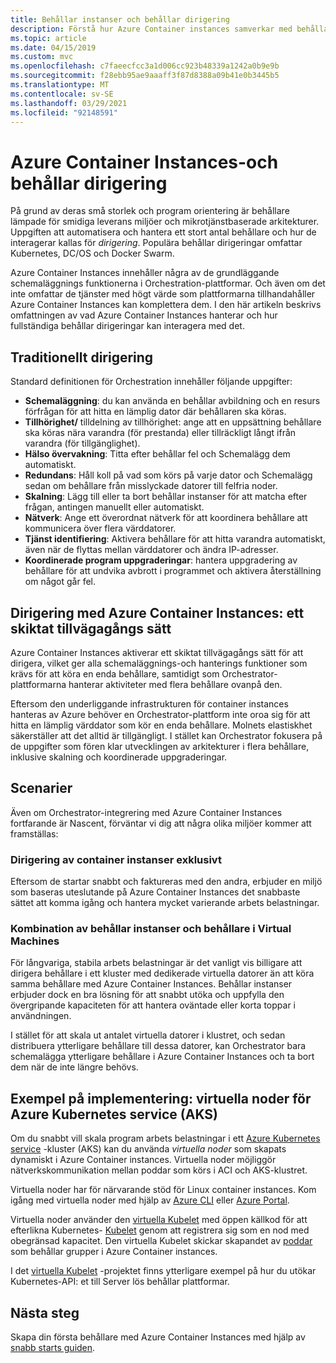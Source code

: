 ```yaml
---
title: Behållar instanser och behållar dirigering
description: Förstå hur Azure Container instances samverkar med behållar dirigering.
ms.topic: article
ms.date: 04/15/2019
ms.custom: mvc
ms.openlocfilehash: c7faeecfcc3a1d006cc923b48339a1242a0b9e9b
ms.sourcegitcommit: f28ebb95ae9aaaff3f87d8388a09b41e0b3445b5
ms.translationtype: MT
ms.contentlocale: sv-SE
ms.lasthandoff: 03/29/2021
ms.locfileid: "92148591"
---
```

# <a name="azure-container-instances-and-container-orchestrators"></a>Azure Container Instances-och behållar dirigering

På grund av deras små storlek och program orientering är behållare lämpade för smidiga leverans miljöer och mikrotjänstbaserade arkitekturer. Uppgiften att automatisera och hantera ett stort antal behållare och hur de interagerar kallas för *dirigering*. Populära behållar dirigeringar omfattar Kubernetes, DC/OS och Docker Swarm.

Azure Container Instances innehåller några av de grundläggande schemaläggnings funktionerna i Orchestration-plattformar. Och även om det inte omfattar de tjänster med högt värde som plattformarna tillhandahåller Azure Container Instances kan komplettera dem. I den här artikeln beskrivs omfattningen av vad Azure Container Instances hanterar och hur fullständiga behållar dirigeringar kan interagera med det.

## <a name="traditional-orchestration"></a>Traditionellt dirigering

Standard definitionen för Orchestration innehåller följande uppgifter:

- **Schemaläggning**: du kan använda en behållar avbildning och en resurs förfrågan för att hitta en lämplig dator där behållaren ska köras.
- **Tillhörighet/** tilldelning av tillhörighet: ange att en uppsättning behållare ska köras nära varandra (för prestanda) eller tillräckligt långt ifrån varandra (för tillgänglighet).
- **Hälso övervakning**: Titta efter behållar fel och Schemalägg dem automatiskt.
- **Redundans**: Håll koll på vad som körs på varje dator och Schemalägg sedan om behållare från misslyckade datorer till felfria noder.
- **Skalning**: Lägg till eller ta bort behållar instanser för att matcha efter frågan, antingen manuellt eller automatiskt.
- **Nätverk**: Ange ett överordnat nätverk för att koordinera behållare att kommunicera över flera värddatorer.
- **Tjänst identifiering**: Aktivera behållare för att hitta varandra automatiskt, även när de flyttas mellan värddatorer och ändra IP-adresser.
- **Koordinerade program uppgraderingar**: hantera uppgradering av behållare för att undvika avbrott i programmet och aktivera återställning om något går fel.

## <a name="orchestration-with-azure-container-instances-a-layered-approach"></a>Dirigering med Azure Container Instances: ett skiktat tillvägagångs sätt

Azure Container Instances aktiverar ett skiktat tillvägagångs sätt för att dirigera, vilket ger alla schemaläggnings-och hanterings funktioner som krävs för att köra en enda behållare, samtidigt som Orchestrator-plattformarna hanterar aktiviteter med flera behållare ovanpå den.

Eftersom den underliggande infrastrukturen för container instances hanteras av Azure behöver en Orchestrator-plattform inte oroa sig för att hitta en lämplig värddator som kör en enda behållare. Molnets elastiskhet säkerställer att det alltid är tillgängligt. I stället kan Orchestrator fokusera på de uppgifter som fören klar utvecklingen av arkitekturer i flera behållare, inklusive skalning och koordinerade uppgraderingar.

## <a name="scenarios"></a>Scenarier

Även om Orchestrator-integrering med Azure Container Instances fortfarande är Nascent, förväntar vi dig att några olika miljöer kommer att framställas:

### <a name="orchestration-of-container-instances-exclusively"></a>Dirigering av container instanser exklusivt

Eftersom de startar snabbt och faktureras med den andra, erbjuder en miljö som baseras uteslutande på Azure Container Instances det snabbaste sättet att komma igång och hantera mycket varierande arbets belastningar.

### <a name="combination-of-container-instances-and-containers-in-virtual-machines"></a>Kombination av behållar instanser och behållare i Virtual Machines

För långvariga, stabila arbets belastningar är det vanligt vis billigare att dirigera behållare i ett kluster med dedikerade virtuella datorer än att köra samma behållare med Azure Container Instances. Behållar instanser erbjuder dock en bra lösning för att snabbt utöka och uppfylla den övergripande kapaciteten för att hantera oväntade eller korta toppar i användningen.

I stället för att skala ut antalet virtuella datorer i klustret, och sedan distribuera ytterligare behållare till dessa datorer, kan Orchestrator bara schemalägga ytterligare behållare i Azure Container Instances och ta bort dem när de inte längre behövs.

## <a name="sample-implementation-virtual-nodes-for-azure-kubernetes-service-aks"></a>Exempel på implementering: virtuella noder för Azure Kubernetes service (AKS)

Om du snabbt vill skala program arbets belastningar i ett [Azure Kubernetes service](../aks/intro-kubernetes.md) -kluster (AKS) kan du använda *virtuella noder* som skapats dynamiskt i Azure Container instances. Virtuella noder möjliggör nätverkskommunikation mellan poddar som körs i ACI och AKS-klustret. 

Virtuella noder har för närvarande stöd för Linux container instances. Kom igång med virtuella noder med hjälp av [Azure CLI](../aks/virtual-nodes-cli.md) eller [Azure Portal](../aks/virtual-nodes-portal.md).

Virtuella noder använder den [virtuella Kubelet][aci-connector-k8s] med öppen källkod för att efterlikna Kubernetes- [Kubelet][kubelet-doc] genom att registrera sig som en nod med obegränsad kapacitet. Den virtuella Kubelet skickar skapandet av [poddar][pod-doc] som behållar grupper i Azure Container instances.

I det [virtuella Kubelet](https://github.com/virtual-kubelet/virtual-kubelet) -projektet finns ytterligare exempel på hur du utökar Kubernetes-API: et till Server lös behållar plattformar.

## <a name="next-steps"></a>Nästa steg

Skapa din första behållare med Azure Container Instances med hjälp av [snabb starts guiden](container-instances-quickstart.md).

<!-- IMAGES -->

<!-- LINKS -->
[aci-connector-k8s]: https://github.com/virtual-kubelet/azure-aci
[kubelet-doc]: https://kubernetes.io/docs/admin/kubelet/
[pod-doc]: https://kubernetes.io/docs/concepts/workloads/pods/pod/
